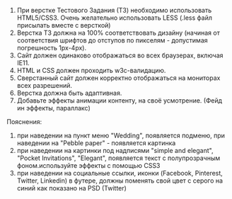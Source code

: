 ﻿1. При верстке Тестового Задания (ТЗ) необходимо использовать HTML5/CSS3. 
	Очень желательно использовать LESS (.less файл присылать вместе с версткой)
2. Верстка ТЗ должна на 100% соответствовать дизайну (начиная от соответствия шрифтов до отступов по пикселям - допустимая погрешность 1px-4px).
3. Сайт должен одинаково отображаться во всех браузерах, включая IE11.
4. HTML и CSS должен проходить w3c-валидацию.
5. Сверстанный сайт должен корректно отображаться на мониторах всех разрешений.
6. Верстка должна быть адаптивная.
7. Добавьте эффекты анимации контенту, на своё усмотрение. (Фейд ин эффекты, параллакс)

Пояснения:
1. при наведении на пункт меню "Wedding", появляется подменю, при наведении на "Pebble paper" - появляется картинка
2. при наведении на картинки под надписями "simple and elegant", "Pocket Invitations", "Elegant", появляется текст с полупрозрачным фоном.используйте эффекты с помощью CSS3
3. при наведении на социальные ссылки, иконки (Facebook, Pinterest, Twitter, Linkedin) в футере, должны поменять свой цвет с серого на синий как показано на PSD (Twitter)


